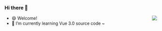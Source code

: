 ### Hi there 👋

<img align="right" src="https://github-readme-stats.vercel.app/api?username=zhangzhonghe&show_icons=true&text_color=24292e&bg_color=ffffff&hide_title=true">

- 😄 Welcome!
- 🌱 I’m currently learning Vue 3.0 source code ~

<!--
**zhangzhonghe/zhangzhonghe** is a ✨ _special_ ✨ repository because its `README.md` (this file) appears on your GitHub profile.

Here are some ideas to get you started:

- 🔭 I’m currently working on ...
- 🌱 I’m currently learning ...
- 👯 I’m looking to collaborate on ...
- 🤔 I’m looking for help with ...
- 💬 Ask me about ...
- 📫 How to reach me: ...
- 😄 Pronouns: ...
- ⚡ Fun fact: ...
-->
